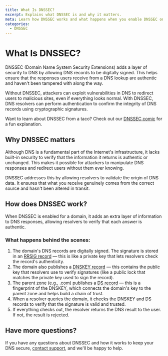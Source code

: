 ```yaml
---
title: What Is DNSSEC?
excerpt: Explains what DNSSEC is and why it matters.
meta: Learn how DNSSEC works and what happens when you enable DNSSEC on your domains.
categories:
  - DNSSEC
---
```


# What Is DNSSEC?

DNSSEC (Domain Name System Security Extensions) adds a layer of security to DNS by allowing DNS records to be digitally signed. This helps ensure that the responses users receive from a DNS lookup are authentic and haven't been tampered with along the way.

Without DNSSEC, attackers can exploit vulnerabilities in DNS to redirect users to malicious sites, even if everything looks normal. With DNSSEC, DNS resolvers can perform authentication to confirm the integrity of DNS records using cryptographic signatures.

Want to learn about DNSSEC from a taco? Check out our [DNSSEC comic](https://howdnssec.works) for a fun explanation.

## Why DNSSEC matters

Although DNS is a fundamental part of the Internet's infrastructure, it lacks built-in security to verify that the information it returns is authentic or unchanged. This makes it possible for attackers to manipulate DNS responses and redirect users without them ever knowing.

DNSSEC addresses this by allowing resolvers to validate the origin of DNS data. It ensures that what you receive genuinely comes from the correct source and hasn't been altered in transit.

## How does DNSSEC work?

When DNSSEC is enabled for a domain, it adds an extra layer of information to DNS responses, allowing resolvers to verify that each answer is authentic.

### What happens behind the scenes:
1. The domain's DNS records are digitally signed. The signature is stored in an [RRSIG record](/articles/understanding-rrsets-rrsigs/#what-is-an-rrsig) — this is like a private key that lets resolvers check the record's authenticity.
1. The domain also publishes a [DNSKEY record](/articles/dnskey-records-explained/) — this contains the public key that resolvers use to verify signatures (like a public lock that matches the private key used to sign the record).
1. The parent zone (e.g., .com) publishes a [DS record](/articles/what-are-ds-records/) — this is a fingerprint of the DNSKEY, which connects the domain's key to the parent zone and helps build a chain of trust.
1. When a resolver queries the domain, it checks the DNSKEY and DS records to verify that the signature is valid and trusted.
1. If everything checks out, the resolver returns the DNS result to the user. If not, the result is rejected.

## Have more questions?
If you have any questions about DNSSEC and how it works to keep your DNS secure, [contact support](https://dnsimple.com/feedback), and we'll be happy to help.
